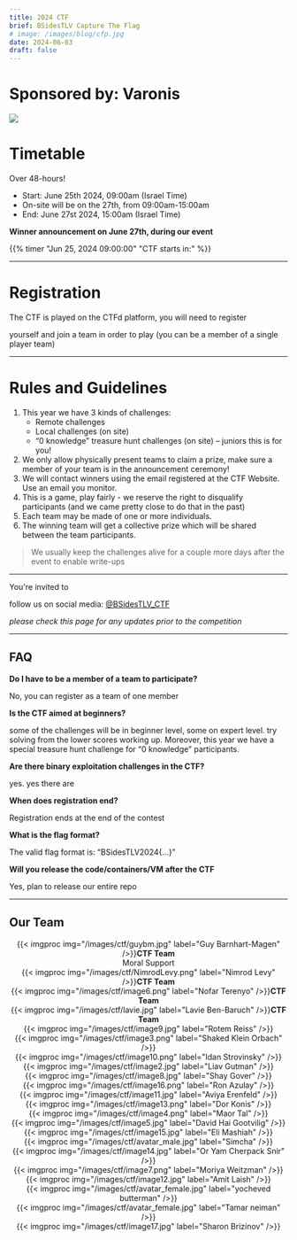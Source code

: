 ```yaml
---
title: 2024 CTF
brief: BSidesTLV Capture The Flag
# image: /images/blog/cfp.jpg
date: 2024-06-03
draft: false
---
```


<!-- {{% picture img="/images/banners/2023-BSidesTLV-CTF.png" widths="540,720,960,1140" %}} -->


# Sponsored by: Varonis

[![](/images/ctf/Varonis_Logo_Black.svg)](http://app.jobvite.com/m?33Yfenwm)

#  Timetable

Over 48-hours!

* Start: June 25th 2024, 09:00am (Israel Time)
* On-site will be on the 27th, from 09:00am-15:00am
* End:   June 27st 2024, 15:00am (Israel Time) 


**Winner announcement on June 27th, during our event**

{{% timer "Jun 25, 2024 09:00:00" "CTF starts in:" %}}

---

# Registration

The CTF is played on the CTFd platform, you will need to register 
<!-- [register](https://ctf24.bsidestlv.com)  -->
yourself and join a team in order to play (you can be a member of a single player team)

<!-- https://ctf24.bsidestlv.com/ -->

---
# Rules and Guidelines

1. This year we have 3 kinds of challenges:
    - Remote challenges
    - Local challenges (on site)
    - “0 knowledge” treasure hunt challenges (on site) – juniors this is for you!
1. We only allow physically present teams to claim a prize, make sure a member of your team is in the announcement ceremony!
1. We will contact winners using the email registered at the CTF Website. Use an email you monitor.
1. This is a game, play fairly - we reserve the right to disqualify participants (and we came pretty close to do that in the past)
1. Each team may be made of one or more individuals.
1. The winning team will get a collective prize which will be shared between the team participants.
<!-- 1. The CTF challenges are containerized and scalable, as such most web challenges use a sticky cookie called ‘BSidesTLV’ please make
sure to work with sessions to retain access to the same container -->
<!-- 1. For any persistency challenges with files, please note that we do an hourly cleanup of large and old files. -->
<!-- 1. Note: You must use the BSidesTLV cookie for the challenges to work properly if it is supplied (it is not part of the CTF just part of the infrastructure) -->

> We usually keep the challenges alive for a couple more days after the event to enable write-ups

---

You're invited to 
<!-- join our [Slack channel](https://slack.bsidestlv.com), or  -->
follow us on social media: [@BSidesTLV_CTF](https://twitter.com/BSidesTLV_CTF)

*please check this page for any updates prior to the competition*

---

## FAQ

**Do I have to be a member of a team to participate?**

No, you can register as a team of one member

**Is the CTF aimed at beginners?**

some of the challenges will be in beginner level, some on expert level. try
solving from the lower scores working up. Moreover, this year we have a
special treasure hunt challenge for “0 knowledge” participants. 

**Are there binary exploitation challenges in the CTF?**

yes. yes there are

**When does registration end?**

Registration ends at the end of the contest

**What is the flag format?**

The valid flag format is: “BSidesTLV2024{…}”

**Will you release the code/containers/VM after the CTF**

Yes, plan to release our entire repo

---

## Our Team

<div class="row around-xs avatars shuffle" style="text-align:center">
    <div>{{< imgproc img="/images/ctf/guybm.jpg" label="Guy Barnhart-Magen" />}}<b>CTF Team</b><br/>Moral Support</div>
    <div>{{< imgproc img="/images/ctf/NimrodLevy.png" label="Nimrod Levy" />}}<b>CTF Team</b></div>
    <div>{{< imgproc img="/images/ctf/image6.png" label="Nofar Terenyo" />}}<b>CTF Team</b></div>
    <div>{{< imgproc img="/images/ctf/lavie.jpg" label="Lavie Ben-Baruch" />}}<b>CTF Team</b></div>
    <div>{{< imgproc img="/images/ctf/image9.jpg" label="Rotem Reiss" />}}</div>
    <div>{{< imgproc img="/images/ctf/image3.png" label="Shaked Klein Orbach" />}}</div>
    <div>{{< imgproc img="/images/ctf/image10.png" label="Idan Strovinsky" />}}</div>
    <div>{{< imgproc img="/images/ctf/image2.jpg" label="Liav Gutman" />}}</div>
    <div>{{< imgproc img="/images/ctf/image8.jpg" label="Shay Gover" />}}</div>
    <div>{{< imgproc img="/images/ctf/image16.png" label="Ron Azulay" />}}</div>
    <div>{{< imgproc img="/images/ctf/image11.jpg" label="Aviya Erenfeld" />}}</div>
    <div>{{< imgproc img="/images/ctf/image13.png" label="Dor Konis" />}}</div>
    <div>{{< imgproc img="/images/ctf/image4.png" label="Maor Tal" />}}</div>
    <div>{{< imgproc img="/images/ctf/image5.jpg" label="David Hai Gootvilig" />}}</div>
    <div>{{< imgproc img="/images/ctf/image15.jpg" label="Eli Mashiah" />}}</div>
    <div>{{< imgproc img="/images/ctf/avatar_male.jpg" label="Simcha" />}}</div>
    <div>{{< imgproc img="/images/ctf/image14.jpg" label="Or Yam Cherpack Snir" />}}</div>
    <div>{{< imgproc img="/images/ctf/image7.png" label="Moriya Weitzman" />}}</div>
    <div>{{< imgproc img="/images/ctf/image12.jpg" label="Amit Laish" />}}</div>
    <div>{{< imgproc img="/images/ctf/avatar_female.jpg" label="yocheved butterman" />}}</div>
    <div>{{< imgproc img="/images/ctf/avatar_female.jpg" label="Tamar neiman" />}}</div>
    <div>{{< imgproc img="/images/ctf/image17.jpg" label="Sharon Brizinov" />}}</div>
</div>

